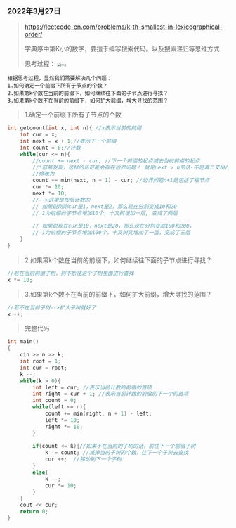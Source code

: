 

### 2022年3月27日

> https://leetcode-cn.com/problems/k-th-smallest-in-lexicographical-order/
>
> 字典序中第K小的数字，要擅于编写搜索代码。以及搜索递归等思维方式
>
> 思考过程：
> <img src="D:/Studio/study_space/study_space/GitHubRespo/Jasaxion.github.io/docs/Leetcode/LeetCode%E9%A2%98%E8%AE%B0.assets/EBE85B5611246F29CC6807CD4FC283AB.png" alt="img" style="zoom:50%;" />

```
根据思考过程，显然我们需要解决几个问题：
1.如何确定一个前缀下所有子节点的个数？
2.如果第k个数在当前的前缀下，如何继续往下面的子节点进行寻找？
3.如果第k个数不在当前的前缀下，如何扩大前缀，增大寻找的范围？
```

> 1.确定一个前缀下所有子节点的个数

```C++
int getcount(int x, int n){ //x表示当前的前缀
    int cur = x;
    int next = x + 1;//表示下一个前缀
    int count = 0;//计数
    while(cur <= n){
        //count += next - cur; //下一个前缀的起点减去当前前缀的起点
        //*容易发现，这样的话可能会存在边界问题！ 就是next > n的话-不是满二叉树//容易出问题
        //修改为
        count += min(next, n + 1) - cur; //边界问题n+1是包括了根节点
        cur *= 10;
        next *= 10;
        //-->这里是按层计数的
        // 如果说刚刚cur是1，next是2，那么现在分别变成10和20
        // 1为前缀的子节点增加10个，十叉树增加一层, 变成了两层
        
        // 如果说现在cur是10，next是20，那么现在分别变成100和200，
        // 1为前缀的子节点增加100个，十叉树又增加了一层，变成了三层
    }
}
```

> 2.如果第k个数在当前的前缀下，如何继续往下面的子节点进行寻找？

```C++
//若在当前前缀子树，则不断往这个子树里面进行查找
x *= 10;
```

> 3.如果第k个数不在当前的前缀下，如何扩大前缀，增大寻找的范围？

```C++
//若不在当前子树-->扩大子树就好了
x ++;
```

> 完整代码

```C++
int main()
{
    cin >> n >> k;
    int root = 1;
    int cur = root;
    k --;
    while(k > 0){
        int left = cur; //表示当前计数的前缀的首项
        int right = cur + 1; //表示当前计数的前缀的下一个的首项
        int count = 0;
        while(left <= n){
            count += min(right, n + 1) - left;
            left *= 10;
            right *= 10;
        }
        
        if(count <= k){//如果不在当前的子树的话，前往下一个前缀子树
            k -= count; //减掉当前子树的个数，往下一个子树去查找
            cur ++;  //移动到下一个子树
        }
        else{
            k --;
            cur *= 10;
        }
    }
    cout << cur;
    return 0;
}
```


